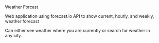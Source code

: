 Weather Forcast

Web application using forecast.io API to show current, hourly, and weekly, weather forecast

Can either see weather where you are currently or search for weather in any city.

